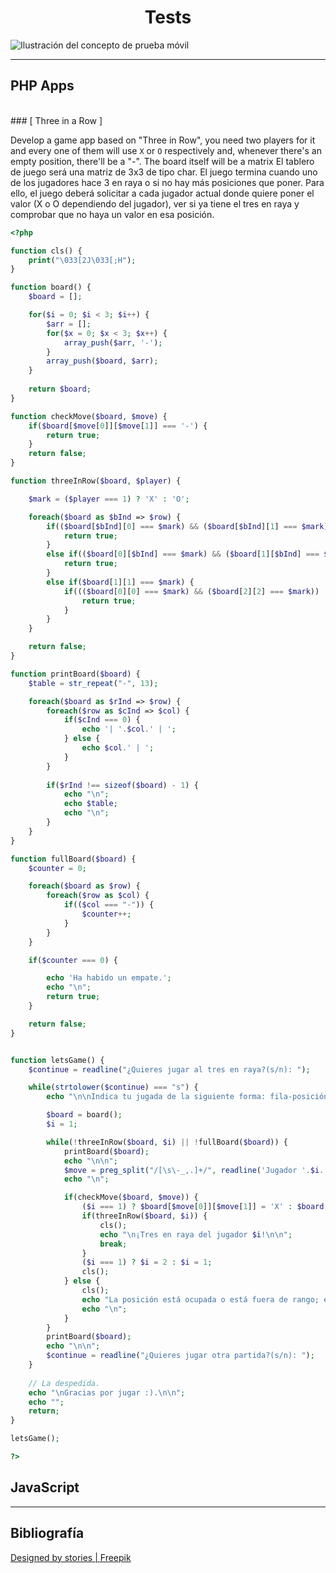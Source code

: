 <h1 style="text-align: center">Tests</h1> 
<img src="https://img.freepik.com/vector-gratis/ilustracion-concepto-prueba-movil_114360-1564.jpg?w=2000&t=st=1665226438~exp=1665227038~hmac=dabd783f834a078bafc84785444532c1c9d41d4c551608a4933f299bd9f0df0e" alt="Ilustración del concepto de prueba móvil">
<hr>

## PHP Apps

<br>
### [ Three in a Row ]
<br>


Develop a game app based on "Three in Row", you need two players for it and every one of them will use `X` or `O` respectively and, whenever there's an empty position, there'll be a "-". The board itself will be a matrix
El tablero de juego será una matriz de 3x3 de tipo char. El juego termina cuando uno de los jugadores hace 3 en raya o si no hay más posiciones que poner. Para ello, el juego deberá solicitar a cada jugador actual donde quiere poner el valor (X o O dependiendo del jugador), ver si ya tiene el tres en raya y comprobar que no haya un valor en esa posición.

```php
<?php

function cls() {
    print("\033[2J\033[;H");
}

function board() {
    $board = [];

    for($i = 0; $i < 3; $i++) {
        $arr = [];
        for($x = 0; $x < 3; $x++) {
            array_push($arr, '-');
        }
        array_push($board, $arr);
    }
    
    return $board;
}

function checkMove($board, $move) {
    if($board[$move[0]][$move[1]] === '-') {
        return true;
    }
    return false;
}

function threeInRow($board, $player) {

    $mark = ($player === 1) ? 'X' : 'O';

    foreach($board as $bInd => $row) {
        if(($board[$bInd][0] === $mark) && ($board[$bInd][1] === $mark) && ($board[$bInd][2] === $mark)) {
            return true;
        }
        else if(($board[0][$bInd] === $mark) && ($board[1][$bInd] === $mark) && ($board[2][$bInd] === $mark)) {
            return true;
        }
        else if($board[1][1] === $mark) {
            if((($board[0][0] === $mark) && ($board[2][2] === $mark)) || (($board[0][2] === $mark) && ($board[2][0] === $mark))) {
                return true;
            }
        }
    }

    return false;
}

function printBoard($board) {
    $table = str_repeat("-", 13);

    foreach($board as $rInd => $row) {
        foreach($row as $cInd => $col) {
            if($cInd === 0) {
                echo '| '.$col.' | ';
            } else {
                echo $col.' | ';
            }
        }
        
        if($rInd !== sizeof($board) - 1) {
            echo "\n";
            echo $table;
            echo "\n";
        }
    }
}

function fullBoard($board) {
    $counter = 0;

    foreach($board as $row) {
        foreach($row as $col) {
            if(($col === "-")) {
                $counter++;
            }
        }
    }

    if($counter === 0) {

        echo 'Ha habido un empate.';
        echo "\n";
        return true;
    }

    return false;
}


function letsGame() {
    $continue = readline("¿Quieres jugar al tres en raya?(s/n): ");

    while(strtolower($continue) === "s") {
        echo "\n\nIndica tu jugada de la siguiente forma: fila-posición,\nejemplo: 2-1; marca el primer lugar de la fila 2.\n\n";

        $board = board();
        $i = 1;

        while(!threeInRow($board, $i) || !fullBoard($board)) {
            printBoard($board);
            echo "\n\n";
            $move = preg_split("/[\s\-_,.]+/", readline('Jugador '.$i.', elige jugada: '));
            echo "\n";

            if(checkMove($board, $move)) {
                ($i === 1) ? $board[$move[0]][$move[1]] = 'X' : $board[$move[0]][$move[1]] = 'O';
                if(threeInRow($board, $i)) {
                    cls();
                    echo "\n¡Tres en raya del jugador $i!\n\n";
                    break;
                }
                ($i === 1) ? $i = 2 : $i = 1;
                cls();
            } else {
                cls();
                echo "La posición está ocupada o está fuera de rango; elige otra.\n";
                echo "\n";
            }
        }
        printBoard($board);
        echo "\n\n";
        $continue = readline("¿Quieres jugar otra partida?(s/n): ");
    }
    
    // La despedida.
    echo "\nGracias por jugar :).\n\n";
    echo "";
    return;
}

letsGame();

?>
```



## JavaScript
<hr>


## Bibliografía
<a href="http://www.freepik.com">Designed by stories | Freepik</a>

